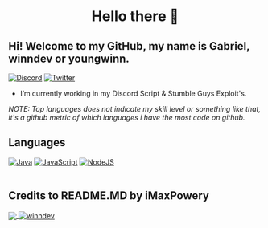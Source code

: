 <h1 align="center">Hello there  👋</h1>

## Hi! Welcome to my GitHub, my name is Gabriel, winndev or youngwinn.

[![Discord](https://img.shields.io/badge/Discord-7289DA?style=for-the-badge&logo=discord&logoColor=white)](https://discord.gg/securitypanel)
[![Twitter](https://img.shields.io/badge/Twitter-1DA1F2?style=for-the-badge&logo=twitter&logoColor=white)](https://twitter.com/W1nsecurity)

- I’m currently working in my Discord Script & Stumble Guys Exploit's.

*NOTE: Top languages does not indicate my skill level or something like that, it's a github metric of which languages i have the most code on github.*

## Languages

[![Java](https://img.shields.io/badge/Java-FF002B?style=for-the-badge&logo=Java)](https://oracle.com/java)
[![JavaScript](https://img.shields.io/badge/JavaScript-DF013A?style=for-the-badge&logo=javascript&logoColor=fff)](https://www.javascript.com/)
[![NodeJS](https://img.shields.io/badge/Node.js-43853D?style=for-the-badge&logo=node.js&logoColor=white)](https://nodejs.org/)
<br />
<br />

## Credits to README.MD by iMaxPowery

<a href="https://github.com/winndev">
  <img align="center" src="https://github-readme-stats.anuraghazra1.vercel.app/api/top-langs/?username=winndev&theme=radical" />
</a>
<a href="https://github.com/winndev">
  <img align="center" src="https://github-readme-stats.anuraghazra1.vercel.app/api?username=winndev&show_icons=true&theme=radical&line_height=27" alt="winndev" />
</a>
